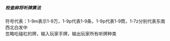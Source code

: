 ##### 检查麻将听牌算法  
符号代表：1-9m表示1-9万，1-9p代表1-9条，1-9p代表1-9筒，1-7z分别代表东南西北白发中  
忽略吃碰杠的牌，输入玩家手牌，输出玩家所有听牌种类  
